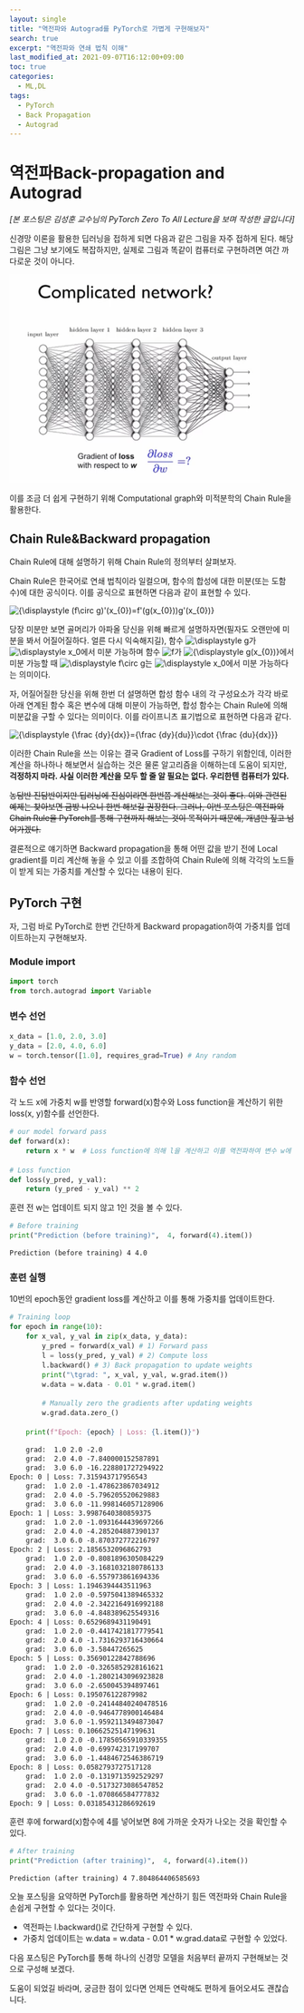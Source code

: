 ```yaml
---
layout: single
title: "역전파와 Autograd를 PyTorch로 가볍게 구현해보자"
search: true
excerpt: "역전파와 연쇄 법칙 이해"
last_modified_at: 2021-09-07T16:12:00+09:00
toc: true
categories:
  - ML,DL
tags:
  - PyTorch
  - Back Propagation
  - Autograd
---
```

# 역전파Back-propagation and Autograd



*[본 포스팅은 김성훈 교수님의 PyTorch Zero To All Lecture을 보며 작성한 글입니다]*



신경망 이론을 활용한 딥러닝을 접하게 되면 다음과 같은 그림을 자주 접하게 된다. 해당 그림은 그냥 보기에도 복잡하지만, 실제로 그림과 똑같이 컴퓨터로 구현하려면 여간 까다로운 것이 아니다.



<img src="\assets\images\typora-user-images\image-20210907141649480.png" alt="image-20210907141649480" style="zoom: 67%;" />



이를 조금 더 쉽게 구현하기 위해 Computational graph와 미적분학의 Chain Rule을 활용한다.



## Chain Rule&Backward propagation



Chain Rule에 대해 설명하기 위해 Chain Rule의 정의부터 살펴보자.



Chain Rule은 한국어로 연쇄 법칙이라 일컬으며, 함수의 합성에 대한 미분(또는 도함수)에 대한 공식이다. 이를 공식으로 표현하면 다음과 같이 표현할 수 있다.



![{\displaystyle (f\circ g)'(x_{0})=f'(g(x_{0}))g'(x_{0})}](https://wikimedia.org/api/rest_v1/media/math/render/svg/9a4a9d811065100c7802cdd56ee5b72caf17e72c)



당장 미분만 보면 골머리가 아파올 당신을 위해 빠르게 설명하자면(필자도 오랜만에 미분을 봐서 어질어질하다. 얼른 다시 익숙해지길), 함수 ![\displaystyle g](https://wikimedia.org/api/rest_v1/media/math/render/svg/d3556280e66fe2c0d0140df20935a6f057381d77)가 ![\displaystyle x_0](https://wikimedia.org/api/rest_v1/media/math/render/svg/86f21d0e31751534cd6584264ecf864a6aa792cf)에서 미분 가능하며 함수 ![f](https://wikimedia.org/api/rest_v1/media/math/render/svg/132e57acb643253e7810ee9702d9581f159a1c61)가 ![{\displaystyle g(x_{0})}](https://wikimedia.org/api/rest_v1/media/math/render/svg/2a4919ce8109c528145f19e09f5a07f5e9671956)에서 미분 가능할 때 ![\displaystyle f\circ g](https://wikimedia.org/api/rest_v1/media/math/render/svg/b2f61ca7838709fbae07dce9c0d513770f10cfae)는 ![\displaystyle x_0](https://wikimedia.org/api/rest_v1/media/math/render/svg/86f21d0e31751534cd6584264ecf864a6aa792cf)에서 미분 가능하다는 의미이다.



자, 어질어질한 당신을 위해 한번 더 설명하면 합성 함수 내의 각 구성요소가 각각 바로 아래 연계된 함수 혹은 변수에 대해 미분이 가능하면, 합성 함수는 Chain Rule에 의해 미분값을 구할 수 있다는 의미이다. 이를 라이프니츠 표기법으로 표현하면 다음과 같다.



![{\displaystyle {\frac {dy}{dx}}={\frac {dy}{du}}\cdot {\frac {du}{dx}}}](https://wikimedia.org/api/rest_v1/media/math/render/svg/955d845cb30bede7b50f3b9bef5e07e613e4373f)



이러한 Chain Rule을 쓰는 이유는 결국 Gradient of Loss를 구하기 위함인데, 이러한 계산을 하나하나 해보면서 실습하는 것은 물론 알고리즘을 이해하는데 도움이 되지만, **걱정하지 마라. 사실 이러한 계산을 모두 할 줄 알 필요는 없다. 우리한텐 컴퓨터가 있다.** 



~~농담반 진담반이지만 딥러닝에 진심이라면 한번쯤 계산해보는 것이 좋다. 이와 관련된 예제는 찾아보면 금방 나오니 한번 해보길 권장한다. 그러나, 이번 포스팅은 역전파와 Chain Rule을 PyTorch를 통해 구현까지 해보는 것이 목적이기 때문에, 개념만 짚고 넘어가겠다.~~



결론적으로 얘기하면 Backward propagation을 통해 어떤 값을 받기 전에 Local gradient를 미리 계산해 놓을 수 있고 이를 조합하여 Chain Rule에 의해 각각의 노드들이 받게 되는 가중치를 계산할 수 있다는 내용이 된다.


## PyTorch 구현

자, 그럼 바로 PyTorch로 한번 간단하게 Backward propagation하여 가중치를 업데이트하는지 구현해보자.

### Module import


```python
import torch
from torch.autograd import Variable
```

### 변수 선언


```python
x_data = [1.0, 2.0, 3.0]
y_data = [2.0, 4.0, 6.0]
w = torch.tensor([1.0], requires_grad=True) # Any random
```

### 함수 선언

각 노드 x에 가중치 w를 반영할 forward(x)함수와 Loss function을 계산하기 위한 loss(x, y)함수를 선언한다.


```python
# our model forward pass
def forward(x):
    return x * w  # Loss function에 의해 l을 계산하고 이를 역전파하여 변수 w에 반영할 것임

# Loss function
def loss(y_pred, y_val):
    return (y_pred - y_val) ** 2
```

훈련 전 w는 업데이트 되지 않고 1인 것을 볼 수 있다.


```python
# Before training
print("Prediction (before training)",  4, forward(4).item())
```

    Prediction (before training) 4 4.0

### 훈련 실행

10번의 epoch동안 gradient loss를 계산하고 이를 통해 가중치를 업데이트한다.

```python
# Training loop
for epoch in range(10):
    for x_val, y_val in zip(x_data, y_data):
        y_pred = forward(x_val) # 1) Forward pass
        l = loss(y_pred, y_val) # 2) Compute loss
        l.backward() # 3) Back propagation to update weights
        print("\tgrad: ", x_val, y_val, w.grad.item())
        w.data = w.data - 0.01 * w.grad.item()

        # Manually zero the gradients after updating weights
        w.grad.data.zero_()

    print(f"Epoch: {epoch} | Loss: {l.item()}")
```

    	grad:  1.0 2.0 -2.0
    	grad:  2.0 4.0 -7.840000152587891
    	grad:  3.0 6.0 -16.228801727294922
    Epoch: 0 | Loss: 7.315943717956543
    	grad:  1.0 2.0 -1.478623867034912
    	grad:  2.0 4.0 -5.796205520629883
    	grad:  3.0 6.0 -11.998146057128906
    Epoch: 1 | Loss: 3.9987640380859375
    	grad:  1.0 2.0 -1.0931644439697266
    	grad:  2.0 4.0 -4.285204887390137
    	grad:  3.0 6.0 -8.870372772216797
    Epoch: 2 | Loss: 2.1856532096862793
    	grad:  1.0 2.0 -0.8081896305084229
    	grad:  2.0 4.0 -3.1681032180786133
    	grad:  3.0 6.0 -6.557973861694336
    Epoch: 3 | Loss: 1.1946394443511963
    	grad:  1.0 2.0 -0.5975041389465332
    	grad:  2.0 4.0 -2.3422164916992188
    	grad:  3.0 6.0 -4.848389625549316
    Epoch: 4 | Loss: 0.6529689431190491
    	grad:  1.0 2.0 -0.4417421817779541
    	grad:  2.0 4.0 -1.7316293716430664
    	grad:  3.0 6.0 -3.58447265625
    Epoch: 5 | Loss: 0.35690122842788696
    	grad:  1.0 2.0 -0.3265852928161621
    	grad:  2.0 4.0 -1.2802143096923828
    	grad:  3.0 6.0 -2.650045394897461
    Epoch: 6 | Loss: 0.195076122879982
    	grad:  1.0 2.0 -0.24144840240478516
    	grad:  2.0 4.0 -0.9464778900146484
    	grad:  3.0 6.0 -1.9592113494873047
    Epoch: 7 | Loss: 0.10662525147199631
    	grad:  1.0 2.0 -0.17850565910339355
    	grad:  2.0 4.0 -0.699742317199707
    	grad:  3.0 6.0 -1.4484672546386719
    Epoch: 8 | Loss: 0.0582793727517128
    	grad:  1.0 2.0 -0.1319713592529297
    	grad:  2.0 4.0 -0.5173273086547852
    	grad:  3.0 6.0 -1.070866584777832
    Epoch: 9 | Loss: 0.03185431286692619

훈련 후에 forward(x)함수에 4를 넣어보면 8에 가까운 숫자가 나오는 것을 확인할 수 있다.

```python
# After training
print("Prediction (after training)",  4, forward(4).item())
```

    Prediction (after training) 4 7.804864406585693

오늘 포스팅을 요약하면 PyTorch를 활용하면 계산하기 힘든 역전파와 Chain Rule을 손쉽게 구현할 수 있다는 것이다.

* 역전파는 l.backward()로 간단하게 구현할 수 있다.
* 가중치 업데이트는 w.data = w.data - 0.01 * w.grad.data로 구현할 수 있었다.

다음 포스팅은 PyTorch를 통해 하나의 신경망 모델을 처음부터 끝까지 구현해보는 것으로 구성해 보겠다.

도움이 되었길 바라며, 궁금한 점이 있다면 언제든 연락해도 편하게 들어오셔도 괜찮습니다.
